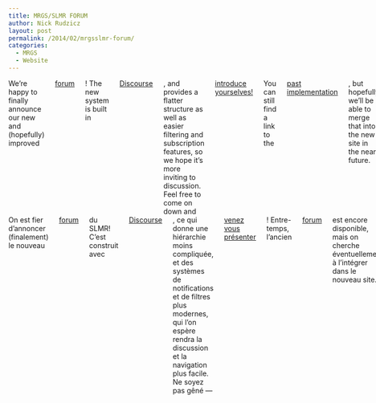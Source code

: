 ```yaml
---
title: MRGS/SLMR FORUM
author: Nick Rudzicz
layout: post
permalink: /2014/02/mrgsslmr-forum/
categories:
  - MRGS
  - Website
---
```

<div class="large-6 columns ">
We&#8217;re happy to finally announce our new and (hopefully) improved <a href="http://forum.mrgs.ca/">forum</a>!
The new system is built in <a href="http://www.discourse.org/">Discourse</a>, and provides a flatter structure as well as easier filtering and subscription features, so we hope it&#8217;s more inviting to discussion. Feel free to come on down and <a href="http://forum.mrgs.ca/t/welcome-to-the-new-mrgs-slmr-forum/15">introduce yourselves!</a>
You can still find a link to the <a href="http://oldforum.mrgs.ca">past implementation</a>, but hopefully we&#8217;ll be able to merge that into the new site in the near future.<br /> &nbsp;<br /> &nbsp;
<a href="http://forum.mrgs.ca/">Forum</a>, won&#8217;t you?<br /> &nbsp;<br /> &nbsp;<br /> &nbsp;
</div><div class="large-6 columns ">
On est fier d&#8217;annoncer (finalement) le nouveau <a href="http://forum.mrgs.ca/">forum</a> du SLMR!
C&#8217;est construit avec <a href="http://www.discourse.org/">Discourse</a>, ce qui donne une hi&eacute;rarchie moins compliqu&eacute;e, et des syst&egrave;mes de notifications et de filtres plus modernes, qui l&#8217;on esp&egrave;re rendra la discussion et la navigation plus facile. Ne soyez pas g&ecirc;n&eacute; &#8212; <a href="http://forum.mrgs.ca/t/welcome-to-the-new-mrgs-slmr-forum/15">venez vous pr&eacute;senter</a>!
Entre-temps, l&#8217;ancien <a href="http://oldforum.mrgs.ca">forum</a> est encore disponible, mais on cherche &eacute;ventuellement &agrave; l&#8217;int&eacute;grer dans le nouveau site.
<a href="http://forum.mrgs.ca/">Forum</a> &#8212; on aime &ccedil;a.
</div><br /> &nbsp;<br /> &nbsp;<br /> &nbsp;
